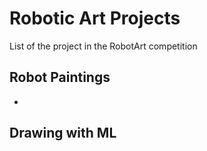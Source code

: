 # Robotic Art Projects

List of the project in the RobotArt competition

## Robot Paintings

 - 

## Drawing with ML
<!--stackedit_data:
eyJoaXN0b3J5IjpbLTE5NjI3MDkzMjgsLTE1MDcxNjI2NTBdfQ
==
-->